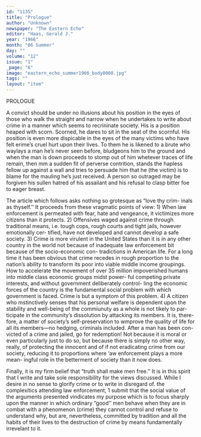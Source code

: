 ```yaml
---
id: "1135"
title: "Prologue"
author: "Unknown"
newspaper: "The Eastern Echo"
editor: "Haas, Gerald J."
year: "1966"
month: "06 Summer"
day: ""
volume: "12"
issue: "1"
_page: "6"
image: "eastern_echo_summer1966_body0008.jpg"
tags: ""
layout: "item"
---
```

PROLOGUE

A convict should be under no illusions about his position in the eyes
of those who walk the straight and narrow when he undertakes to write about
crime in a manner which seems to recrininate society. His is a position heaped
with scorn. Scorned, he dares to sit in the seat of the scornful. His position
is even more dispicable in the eyes of the many victims who have felt erime’s
cruel hurt upon their lives. To them he is likened to a brute who waylays a
man he’s never seen before, bludgeons him to the ground and when the man
is down proceeds to stomp out of him whetever traces of life remain, then mm
a sudden fit of perverse contrition, stands the hapless fellow up against a wall
and tries to persuade him that he (the victim) is to blame for the mauling
he’s just received. A person so outraged may be forgiven his sullen hatred
of his assailant and his refusal to clasp bitter foe to eager breast.

The article which follows asks nothing so grotesque as “love thy crim-
inals as thyself.’’ It proceeds from these vragmatic points of view: 1) When
law enforcement is permeated with fear, hate and vengeance, it victimizes more
citizens than it protects. 2) Offensives waged against crime through traditional
means, i.e. tough cops, rough courts and tight jails, however emotionally cer-
tified, have not developed and cannot develop a safe society. 3) Crime is more
virulent in the United States than it is in any other country in the world not
because of inadequate law enforcement bit because of the socio-economic con-
tradictions in American life. For a long time it has been obvious that crime
recedes in rough proportion to the nation’s ability to transform its poor into
viable middle income groupings. How to accelerate the movement of over 35
million impoverished humans into middle class economic groups midst power-
ful competing private interests, and without government deliberately control-
ling the economic forces of the country is the fundamental social problem with
which government is faced. Crime is but a symptom of this problem. 4) A
citizen who mstinctively senses that his personal welfare is dependent upon
the stability and well-being of the commiunuty as a whole is not tikely to par-
ticipate in the community’s dissolution by attacking its members. It is, there-
fore, a matter of society’s self-preservation to wmprove the quality of life for
all its members—no hedging, criminals included. After a man has been con-
victed of a crime and jailed, go for redemption! Not because it is moral or
even particularly just to do so, but because there is simply no other way,
really, of protecting the innocent and of if not eradicating crime from our
society, reducing it to proportions where ‘aw enforcement plays a more mean-
ingful role in the betterment of society than it now does.

Finally, it is my firm belief that “truth shall make men free.’’ It is
in this spirit that I write and take sole responsibility for the views discussed.
While I desire in no sense to glorify crime or to write in disregard of. the
complexitics attending law enforcement, 1 submit that the social value of the
arguments presented vindicates my purpose which is to focus sharply upon
the manner in which ordinary “good’’ men behave when they are in combat
with a phenomenon (crime) they cannot control and refuse to understand
why, but are, nevertheless, committed by tradition and all the habits of their
lives to the destruction of crime by means fundamentally irrevelant to it.

